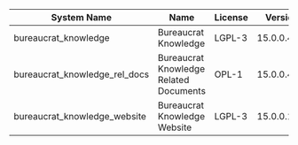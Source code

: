 | System Name | Name | License | Version | Summary | Price |
|---|---|---|---|---|---|
| bureaucrat_knowledge | Bureaucrat Knowledge | LGPL-3 | 15.0.0.41.0 | Bureaucrat Knowledge |  |
| bureaucrat_knowledge_rel_docs | Bureaucrat Knowledge Related Documents | OPL-1 | 15.0.0.4.0 | Bureaucrat Knowledge Related Documents |  |
| bureaucrat_knowledge_website | Bureaucrat Knowledge Website | LGPL-3 | 15.0.0.16.0 | Bureaucrat Knowledge Website |  |
